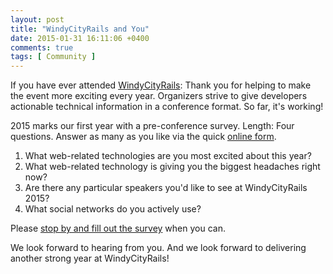 ```yaml
---
layout: post
title: "WindyCityRails and You"
date: 2015-01-31 16:11:06 +0400
comments: true
tags: [ Community ]
---
```

If you have ever attended [WindyCityRails](http://windycityrails.org): Thank you for helping to make the event more exciting every year. Organizers strive to give developers actionable technical information in a conference format. So far, it's working!

<!--more-->

2015 marks our first year with a pre-conference survey. Length: Four questions. Answer as many as you like via the quick [online form](https://www.surveymonkey.com/r/XHF85YN).

1. What web-related technologies are you most excited about this year?
2. What web-related technology is giving you the biggest headaches right now?
3. Are there any particular speakers you'd like to see at WindyCityRails 2015?
4. What social networks do you actively use?

Please [stop by and fill out the survey](https://www.surveymonkey.com/r/XHF85YN) when you can.

We look forward to hearing from you. And we look forward to delivering another strong year at WindyCityRails!

